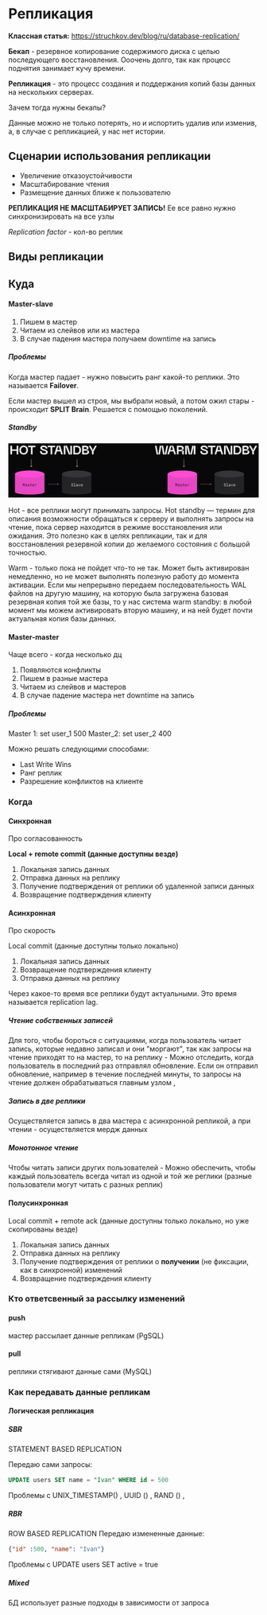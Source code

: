 # Репликация

**Классная статья:** https://struchkov.dev/blog/ru/database-replication/

**Бекап** - резервное копирование содержимого диска с целью последующего восстановления. Ооочень долго, так как процесс поднятия занимает кучу времени.

**Репликация** - это процесс создания и поддержания копий базы данных на нескольких серверах.


Зачем тогда нужны бекапы?

Данные можно не только потерять, но и испортить удалив или изменив, а, в случае с репликацией, у нас нет истории.

## Сценарии использования репликации

- Увеличение отказоустойчивости
- Масштабирование чтения
- Размещение данных ближе к пользователю

**РЕПЛИКАЦИЯ НЕ МАСШТАБИРУЕТ ЗАПИСЬ!** Ее все равно нужно синхронизировать на все узлы

_Replication factor_ - кол-во реплик

## Виды репликации

## Куда

#### **Master-slave**

1. Пишем в мастер
2. Читаем из слейвов или из мастера
3. В случае падения мастера получаем downtime на запись

##### Проблемы 
Когда мастер падает - нужно повысить ранг какой-то реплики. Это называется **Failover**. 

Если мастер вышел из строя, мы выбрали новый, а потом ожил стары - происходит **SPLIT Brain**. Решается с помощью поколений.

##### Standby

![img.png](imgs/img.png)

Hot - все реплики могут принимать запросы.
Hot standby — термин для описания возможности обращаться к серверу и выполнять запросы на чтение, пока сервер находится в режиме восстановления или ожидания. Это полезно как в целях репликации, так и для восстановления резервной копии до желаемого состояния с большой точностью.

Warm - только пока не пойдет что-то не так.
Может быть активирован немедленно, но не может выполнять полезную работу до момента активации. Если мы непрерывно передаем последовательность WAL файлов на другую машину, на которую была загружена базовая резервная копия той же базы, то у нас система warm standby: в любой момент мы можем активировать вторую машину, и на ней будет почти актуальная копия базы данных.

#### **Master-master**

Чаще всего - когда несколько дц

1. Появляются конфликты
2. Пишем в разные мастера
3. Читаем из слейвов и мастеров
4. В случае падение мастера нет downtime на запись

##### Проблемы

Master 1: set user_1 500
Master_2: set user_2 400

Можно решать следующими способами:

- Last Write Wins
- Ранг реплик
- Разрешение конфликтов на клиенте

### Когда

####  Синхронная

Про согласованность

**Local + remote commit (данные доступны везде)**

1. Локальная запись данных
2. Отправка данных на реплику
3. Получение подтверждения от реплики об удаленной записи данных
4. Возвращение подтверждения клиенту

#### Асинхронная

Про скорость

Local commit (данные доступны только локально)

1. Локальная запись данных
2. Возвращение подтверждения клиенту
3. Отправка данных на реплику

Через какое-то время все реплики будут актуальными. Это время называется replication lag.

##### Чтение собственных записей
Для того, чтобы бороться с ситуациями, когда пользователь читает запись, которые недавно записал и они "моргают", так как запросы на чтение приходят то на мастер, то на реплику - Можно отследить, когда пользователь в последний раз отправлял обновление. Если он отправил обновление, например в течение последней минуты, то запросы на чтение должен обрабатываться главным узлом , 

##### Запись в две реплики
Осуществляется запись в два мастера с асинхронной репликой, а при чтении - осуществляется мердж данных

##### Монотонное чтение

Чтобы читать записи других пользователей - Можно обеспечить, чтобы каждый пользователь всегда читал из одной и той же реглики (разные пользователи могут читать с разных реплик)

#### Полусинхронная

Local commit + remote ack (данные доступны только локально, но уже скопированы везде)

1. Локальная запись данных
2. Отправка данных на реплику
3. Получение подтверждения от реплики о **получении** (не фиксации, как в синхронной) изменений
4. Возвращение подтверждения клиенту

### Кто ответсвенный за рассылку изменений

#### push
мастер рассылает данные репликам (PgSQL)

#### pull 
реплики стягивают данные сами (MySQL)

### Как передавать данные репликам

#### Логическая репликация

##### SBR
STATEMENT BASED REPLICATION

Передаю сами запросы: 
```sql
UPDATE users SET name = "Ivan" WHERE id = 500
```

Проблемы с UNIX_TIMESTAMP() , UUID () , RAND () ,

##### RBR
ROW BASED REPLICATION
Передаю измененные данные: 
```json
{"id" :500, "name": "Ivan"}
```
Проблемы с UPDATE users SET active = true

##### Mixed

БД использует разные подходы в зависимости от запроса




